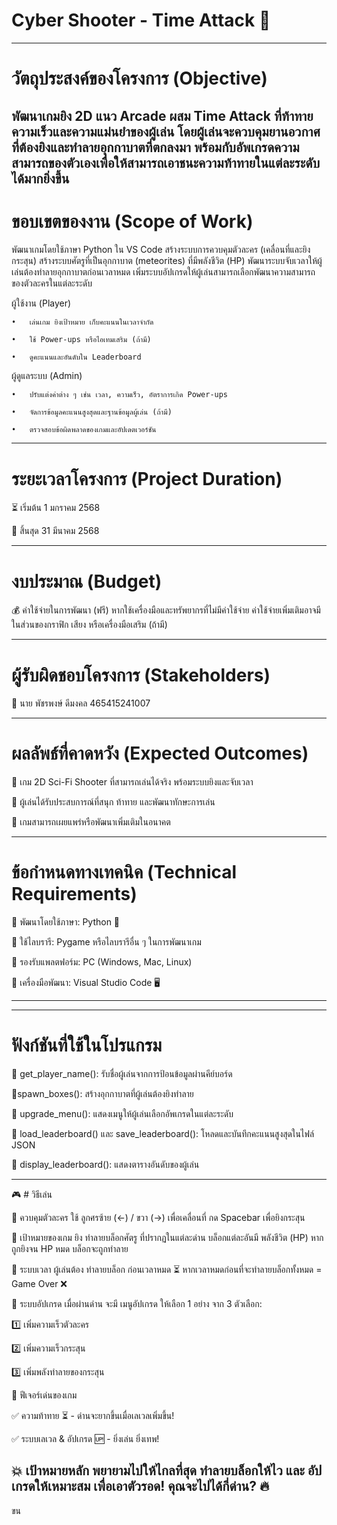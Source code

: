 # Cyber Shooter - Time Attack 🚀
 --- 

 
# วัตถุประสงค์ของโครงการ (Objective)

พัฒนาเกมยิง 2D แนว Arcade ผสม Time Attack ที่ท้าทายความเร็วและความแม่นยำของผู้เล่น โดยผู้เล่นจะควบคุมยานอวกาศที่ต้องยิงและทำลายอุกกาบาตที่ตกลงมา พร้อมกับอัพเกรดความสามารถของตัวเองเพื่อให้สามารถเอาชนะความท้าทายในแต่ละระดับได้มากยิ่งขึ้น
----


# ขอบเขตของงาน (Scope of Work)

พัฒนาเกมโดยใช้ภาษา Python ใน VS Code
สร้างระบบการควบคุมตัวละคร (เคลื่อนที่และยิงกระสุน)
สร้างระบบศัตรูที่เป็นอุกกาบาต (meteorites) ที่มีพลังชีวิต (HP)
พัฒนาระบบจับเวลาให้ผู้เล่นต้องทำลายอุกกาบาตก่อนเวลาหมด
เพิ่มระบบอัปเกรดให้ผู้เล่นสามารถเลือกพัฒนาความสามารถของตัวละครในแต่ละระดับ

ผู้ใช้งาน (Player)

	•	เล่นเกม ยิงเป้าหมาย เก็บคะแนนในเวลาจำกัด

	•	ใช้ Power-ups หรือไอเทมเสริม (ถ้ามี)

	•	ดูคะแนนและอันดับใน Leaderboard

ผู้ดูแลระบบ (Admin)

	•	ปรับแต่งค่าต่าง ๆ เช่น เวลา, ความเร็ว, อัตราการเกิด Power-ups

	•	จัดการข้อมูลคะแนนสูงสุดและฐานข้อมูลผู้เล่น (ถ้ามี)

	•	ตรวจสอบข้อผิดพลาดของเกมและอัปเดตเวอร์ชัน


----


# ระยะเวลาโครงการ (Project Duration)

⏳ เริ่มต้น 1 มกราคม 2568

🎯 สิ้นสุด 31 มีนาคม 2568

----


# งบประมาณ (Budget)

💰 ค่าใช้จ่ายในการพัฒนา (ฟรี) หากใช้เครื่องมือและทรัพยากรที่ไม่มีค่าใช้จ่าย
ค่าใช้จ่ายเพิ่มเติมอาจมีในส่วนของกราฟิก เสียง หรือเครื่องมือเสริม (ถ้ามี)

---


# ผู้รับผิดชอบโครงการ (Stakeholders)

👤 นาย พัชรพงษ์ ดีมงคล  465415241007

---



# ผลลัพธ์ที่คาดหวัง (Expected Outcomes)

🎯 เกม 2D Sci-Fi Shooter ที่สามารถเล่นได้จริง พร้อมระบบยิงและจับเวลา

🎯 ผู้เล่นได้รับประสบการณ์ที่สนุก ท้าทาย และพัฒนาทักษะการเล่น

🎯 เกมสามารถเผยแพร่หรือพัฒนาเพิ่มเติมในอนาคต

----


# ข้อกำหนดทางเทคนิค (Technical Requirements)

🔹 พัฒนาโดยใช้ภาษา: Python 🐍

🔹 ใช้ไลบรารี: Pygame หรือไลบรารีอื่น ๆ ในการพัฒนาเกม

🔹 รองรับแพลตฟอร์ม: PC (Windows, Mac, Linux)

🔹 เครื่องมือพัฒนา: Visual Studio Code 🖥️


----
----


# ฟังก์ชันที่ใช้ในโปรแกรม

🔹 get_player_name(): รับชื่อผู้เล่นจากการป้อนข้อมูลผ่านคีย์บอร์ด

🔹spawn_boxes(): สร้างอุกกาบาตที่ผู้เล่นต้องยิงทำลาย

🔹 upgrade_menu(): แสดงเมนูให้ผู้เล่นเลือกอัพเกรดในแต่ละระดับ

🔹 load_leaderboard() และ save_leaderboard(): โหลดและบันทึกคะแนนสูงสุดในไฟล์ JSON

🔹 display_leaderboard(): แสดงตารางอันดับของผู้เล่น



----

🎮  # วิธีเล่น


🔹 ควบคุมตัวละคร
ใช้ ลูกศรซ้าย (←) / ขวา (→) เพื่อเคลื่อนที่
กด Spacebar เพื่อยิงกระสุน


🔹 เป้าหมายของเกม
ยิง ทำลายบล็อกศัตรู ที่ปรากฏในแต่ละด่าน
บล็อกแต่ละอันมี พลังชีวิต (HP) หากถูกยิงจน HP หมด บล็อกจะถูกทำลาย


🔹 ระบบเวลา
ผู้เล่นต้อง ทำลายบล็อก ก่อนเวลาหมด ⏳
หากเวลาหมดก่อนที่จะทำลายบล็อกทั้งหมด = Game Over ❌


🔹 ระบบอัปเกรด
เมื่อผ่านด่าน จะมี เมนูอัปเกรด ให้เลือก 1 อย่าง จาก 3 ตัวเลือก:

1️⃣ เพิ่มความเร็วตัวละคร

2️⃣ เพิ่มความเร็วกระสุน

3️⃣ เพิ่มพลังทำลายของกระสุน



🚀 ฟีเจอร์เด่นของเกม


✅ ความท้าทาย ⏳ - ด่านจะยากขึ้นเมื่อเลเวลเพิ่มขึ้น!

✅ ระบบเลเวล & อัปเกรด 🆙 - ยิ่งเล่น ยิ่งเทพ!



💥 เป้าหมายหลัก
พยายามไปให้ไกลที่สุด ทำลายบล็อกให้ไว และ อัปเกรดให้เหมาะสม เพื่อเอาตัวรอด! คุณจะไปได้กี่ด่าน? 🔥
---
ขน
